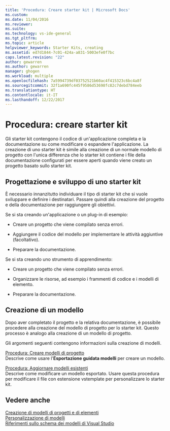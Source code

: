 ```yaml
---
title: 'Procedura: Creare starter kit | Microsoft Docs'
ms.custom: 
ms.date: 11/04/2016
ms.reviewer: 
ms.suite: 
ms.technology: vs-ide-general
ms.tgt_pltfrm: 
ms.topic: article
helpviewer_keywords: Starter Kits, creating
ms.assetid: ed7d1844-7c01-424a-a831-5003efe0f7bc
caps.latest.revision: "22"
author: gewarren
ms.author: gewarren
manager: ghogen
ms.workload: multiple
ms.openlocfilehash: 7a5994739df03752521b60ac4f415323c6bc4a8f
ms.sourcegitcommit: 32f1a690fc445f9586d53698fc82c7debd784eeb
ms.translationtype: HT
ms.contentlocale: it-IT
ms.lasthandoff: 12/22/2017
---
```

# <a name="how-to-create-starter-kits"></a>Procedura: creare starter kit
Gli starter kit contengono il codice di un'applicazione completa e la documentazione su come modificare o espandere l'applicazione. La creazione di uno starter kit è simile alla creazione di un normale modello di progetto con l'unica differenza che lo starter kit contiene i file della documentazione configurati per essere aperti quando viene creato un progetto basato sullo starter kit.  
  
## <a name="designing-and-developing-a-starter-kit"></a>Progettazione e sviluppo di uno starter kit  
 È necessario innanzitutto individuare il tipo di starter kit che si vuole sviluppare e definire i destinatari. Passare quindi alla creazione del progetto e della documentazione per raggiungere gli obiettivi.  
  
 Se si sta creando un'applicazione o un plug-in di esempio:  
  
-   Creare un progetto che viene compilato senza errori.  
  
-   Aggiungere il codice del modello per implementare le attività aggiuntive (facoltativo).  
  
-   Preparare la documentazione.  
  
 Se si sta creando uno strumento di apprendimento:  
  
-   Creare un progetto che viene compilato senza errori.  
  
-   Organizzare le risorse, ad esempio i frammenti di codice e i modelli di elemento.  
  
-   Preparare la documentazione.  
  
## <a name="creating-a-template"></a>Creazione di un modello  
 Dopo aver completato il progetto e la relativa documentazione, è possibile procedere alla creazione del modello di progetto per lo starter kit. Questo processo è analogo alla creazione di un modello di progetto.  
  
 Gli argomenti seguenti contengono informazioni sulla creazione di modelli.  
  
 [Procedura: Creare modelli di progetto](../ide/how-to-create-project-templates.md)  
 Descrive come usare l'**Esportazione guidata modelli** per creare un modello.  
  
 [Procedura: Aggiornare modelli esistenti](../ide/how-to-update-existing-templates.md)  
 Descrive come modificare un modello esportato. Usare questa procedura per modificare il file con estensione vstemplate per personalizzare lo starter kit.  
  
## <a name="see-also"></a>Vedere anche  
 [Creazione di modelli di progetti e di elementi](../ide/creating-project-and-item-templates.md)   
 [Personalizzazione di modelli](../ide/customizing-project-and-item-templates.md)   
 [Riferimenti sullo schema dei modelli di Visual Studio](../extensibility/visual-studio-template-schema-reference.md)